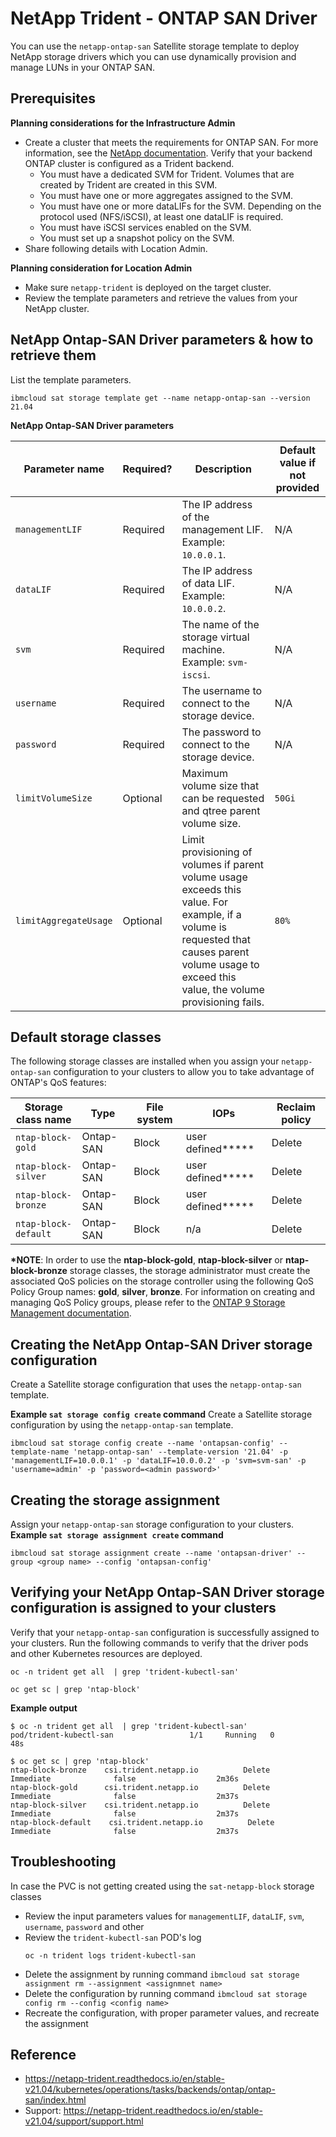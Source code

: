 # NetApp Trident - ONTAP SAN Driver

You can use the `netapp-ontap-san` Satellite storage template to deploy NetApp storage drivers which you can use dynamically provision and manage LUNs in your ONTAP SAN.

## Prerequisites

**Planning considerations for the Infrastructure Admin**
* Create a cluster that meets the requirements for ONTAP SAN. For more information, see the [NetApp documentation](https://netapp-trident.readthedocs.io/en/stable-v21.04/support/requirements.html). Verify that your backend ONTAP cluster is configured as a Trident backend.
   * You must have a dedicated SVM for Trident. Volumes that are created by Trident are created in this SVM.
   * You must have one or more aggregates assigned to the SVM.
   * You must have one or more dataLIFs for the SVM. Depending on the protocol used (NFS/iSCSI), at least one dataLIF is required.
   * You must have iSCSI services enabled on the SVM.
   * You must set up a snapshot policy on the SVM.
* Share following details with Location Admin.


**Planning consideration for Location Admin**
* Make sure `netapp-trident` is deployed on the target cluster.
* Review the template parameters and retrieve the values from your NetApp cluster.

## NetApp Ontap-SAN Driver parameters & how to retrieve them

List the template parameters.
```
ibmcloud sat storage template get --name netapp-ontap-san --version 21.04
```

**NetApp Ontap-SAN Driver parameters**

| Parameter name | Required? | Description | Default value if not provided |
| --- | --- | --- | --- |
| `managementLIF` | Required | The IP address of the management LIF. Example: `10.0.0.1`. | N/A |
| `dataLIF` | Required | The IP address of data LIF. Example: `10.0.0.2`. | N/A | 
| `svm` | Required | The name of the storage virtual machine. Example: `svm-iscsi`. | N/A | 
| `username` | Required | The username to connect to the storage device. | N/A |
| `password` | Required | The password to connect to the storage device. | N/A |
| `limitVolumeSize` | Optional | Maximum volume size that can be requested and qtree parent volume size. | `50Gi` |
| `limitAggregateUsage` | Optional | Limit provisioning of volumes if parent volume usage exceeds this value. For example, if a volume is requested that causes parent volume usage to exceed this value, the volume provisioning fails.  | `80%` |


## Default storage classes

The following storage classes are installed when you assign your `netapp-ontap-san` configuration to your clusters to allow you to take advantage of ONTAP's QoS features:

| Storage class name | Type | File system | IOPs | Reclaim policy |
| --- | --- | --- | --- | --- |
| `ntap-block-gold` | Ontap-SAN | Block | user defined**\*** | Delete |
| `ntap-block-silver` | Ontap-SAN | Block | user defined**\*** | Delete |
| `ntap-block-bronze` | Ontap-SAN | Block | user defined**\*** | Delete | 
| `ntap-block-default` | Ontap-SAN | Block | n/a | Delete | 

**\*NOTE**: In order to use the **ntap-block-gold**, **ntap-block-silver** or **ntap-block-bronze** storage classes, the storage administrator must create the associated QoS policies on the storage controller using the following QoS Policy Group names: **gold**, **silver**, **bronze**.
For information on creating and managing QoS Policy groups, please refer to the [ONTAP 9 Storage Management documentation](https://docs.netapp.com/ontap-9/index.jsp).
## Creating the NetApp Ontap-SAN Driver storage configuration

Create a Satellite storage configuration that uses the `netapp-ontap-san` template.

**Example `sat storage config create` command**
Create a Satellite storage configuration by using the `netapp-ontap-san` template.
```
ibmcloud sat storage config create --name 'ontapsan-config' --template-name 'netapp-ontap-san' --template-version '21.04' -p 'managementLIF=10.0.0.1' -p 'dataLIF=10.0.0.2' -p 'svm=svm-san' -p 'username=admin' -p 'password=<admin password>'
```

## Creating the storage assignment
Assign your `netapp-ontap-san` storage configuration to your clusters.
**Example `sat storage assignment create` command**

```
ibmcloud sat storage assignment create --name 'ontapsan-driver' --group <group name> --config 'ontapsan-config'
```

## Verifying your NetApp Ontap-SAN Driver storage configuration is assigned to your clusters

Verify that your `netapp-ontap-san` configuration is successfully assigned to your clusters. Run the following commands to verify that the driver pods and other Kubernetes resources are deployed.

```
oc -n trident get all  | grep 'trident-kubectl-san'
```
```
oc get sc | grep 'ntap-block'
```

**Example output**

```
$ oc -n trident get all  | grep 'trident-kubectl-san'
pod/trident-kubectl-san                 1/1     Running   0          48s
```
```
$ oc get sc | grep 'ntap-block'
ntap-block-bronze    csi.trident.netapp.io          Delete          Immediate              false                  2m36s
ntap-block-gold      csi.trident.netapp.io          Delete          Immediate              false                  2m37s
ntap-block-silver    csi.trident.netapp.io          Delete          Immediate              false                  2m37s
ntap-block-default    csi.trident.netapp.io          Delete          Immediate              false                  2m37s
```

## Troubleshooting

In case the PVC is not getting created using the `sat-netapp-block` storage classes
- Review the input parameters values for `managementLIF`, `dataLIF`, `svm`, `username`, `password` and other
- Review the `trident-kubectl-san` POD's log
  ```
  oc -n trident logs trident-kubectl-san
  ```
- Delete the assignment by running command `ibmcloud sat storage assignment rm --assignment <assignmnet name>`
- Delete the configuration by running command `ibmcloud sat storage config rm --config <config name>`
- Recreate the configuration, with proper parameter values, and recreate the assignment


## Reference

- https://netapp-trident.readthedocs.io/en/stable-v21.04/kubernetes/operations/tasks/backends/ontap/ontap-san/index.html
- Support: https://netapp-trident.readthedocs.io/en/stable-v21.04/support/support.html
